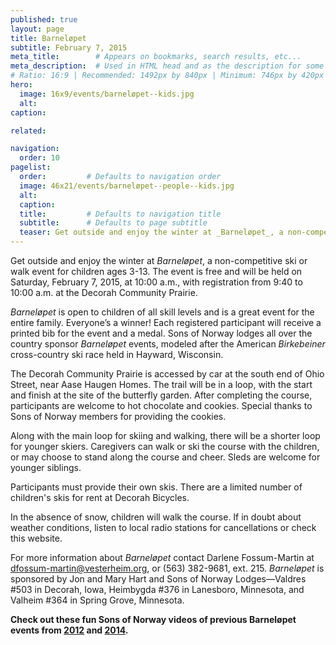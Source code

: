 ```yaml
---
published: true
layout: page
title: Barneløpet
subtitle: February 7, 2015
meta_title:        # Appears on bookmarks, search results, etc...
meta_description:  # Used in HTML head and as the description for some search engines
# Ratio: 16:9 | Recommended: 1492px by 840px | Minimum: 746px by 420px
hero:
  image: 16x9/events/barneløpet--kids.jpg
  alt: 
caption: 

related:

navigation:
  order: 10
pagelist:
  order:         # Defaults to navigation order
  image: 46x21/events/barneløpet--people--kids.jpg
  alt: 
  caption:
  title:         # Defaults to navigation title
  subtitle:      # Defaults to page subtitle
  teaser: Get outside and enjoy the winter at _Barneløpet_, a non-competitive ski or walk event for children ages 3-13. 
---
```

Get outside and enjoy the winter at _Barneløpet_, a non-competitive ski or walk event for children ages 3-13. The event is free and will be held on Saturday, February 7, 2015, at 10:00 a.m., with registration from 9:40 to 10:00 a.m. at the Decorah Community Prairie.

_Barneløpet_ is open to children of all skill levels and is a great event for the entire family. Everyone’s a winner! Each registered participant will receive a printed bib for the event and a medal. Sons of Norway lodges all over the country sponsor _Barneløpet_ events, modeled after the American _Birkebeiner_ cross-country ski race held in Hayward, Wisconsin.

The Decorah Community Prairie is accessed by car at the south end of Ohio Street, near Aase Haugen Homes. The trail will be in a loop, with the start and finish at the site of the butterfly garden. After completing the course, participants are welcome to hot chocolate and cookies. Special thanks to Sons of Norway members for providing the cookies.

Along with the main loop for skiing and walking, there will be a shorter loop for younger skiers. Caregivers can walk or ski the course with the children, or may choose to stand along the course and cheer. Sleds are welcome for younger siblings.

Participants must provide their own skis. There are a limited number of children's skis for rent at Decorah Bicycles.

In the absence of snow, children will walk the course. If in doubt about weather conditions, listen to local radio stations for cancellations or check this website.

For more information about _Barneløpet_ contact Darlene Fossum-Martin at [dfossum-martin@vesterheim.org](mailto:dfossum-martin@vesterheim.org), or (563) 382-9681, ext. 215. _Barneløpet_ is sponsored by Jon and Mary Hart and Sons of Norway Lodges—Valdres #503 in Decorah, Iowa, Heimbygda #376 in Lanesboro, Minnesota, and Valheim #364 in Spring Grove, Minnesota.

**Check out these fun Sons of Norway videos of previous Barneløpet events from [2012](https://www.youtube.com/watch?v=wNxP48FUKWU&index=4&list=PL370594EED73F321B) and [2014](https://www.youtube.com/watch?v=1E-xPFjo25Y&list=PL370594EED73F321B&index=6).**